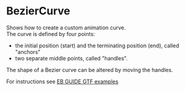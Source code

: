 ﻿ # BezierCurve

Shows how to create a custom animation curve.\
The curve is defined by four points: 
* the initial position (start) and the terminating position (end), called "anchors"
* two separate middle points, called "handles".

The shape of a Bezier curve can be altered by moving the handles.


For instructions see [EB GUIDE GTF examples](../../readme.md)
